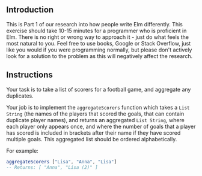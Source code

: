 ## Introduction

This is Part 1 of our research into how people write Elm differently. This exercise should take 10-15 minutes for a programmer who is proficient in Elm. There is no right or wrong way to approach it - just do what feels the most natural to you. Feel free to use books, Google or Stack Overflow, just like you would if you were programming normally, but please don't actively look for a solution to the problem as this will negatively affect the research.

## Instructions

Your task is to take a list of scorers for a football game, and aggregate any duplicates.

Your job is to implement the `aggregateScorers` function which takes a `List String` (the names of the players that scored the goals, that can contain duplicate player names), and returns an aggregated `List String`, where each player only appears once, and where the number of goals that a player has scored is included in brackets after their name if they have scored multiple goals. This aggregated list should be ordered alphabetically.

For example:

```elm
aggregateScorers ["Lisa", "Anna", "Lisa"]
-- Returns: [ "Anna", "Lisa (2)" ]
```
